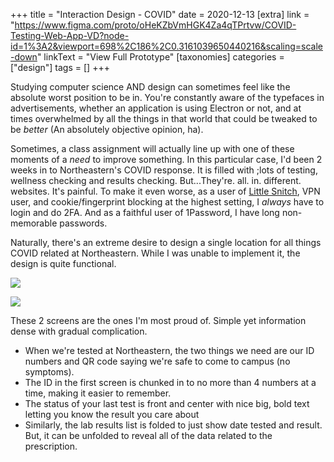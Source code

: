 +++
title = "Interaction Design - COVID"
date = 2020-12-13
[extra]
link = "https://www.figma.com/proto/oHeKZbVmHGK4Za4qTPrtvw/COVID-Testing-Web-App-VD?node-id=1%3A2&viewport=698%2C186%2C0.3161039650440216&scaling=scale-down"
linkText = "View Full Prototype"
[taxonomies]
categories = ["design"]
tags = []
+++

Studying computer science AND design can sometimes feel like the absolute worst position to be in. You're constantly aware of the typefaces in advertisements, whether an application is using Electron or not, and at times overwhelmed by all the things in that world that could be tweaked to be _better_ (An absolutely objective opinion, ha).

Sometimes, a class assignment will actually line up with one of these moments of a _need_ to improve something. In this particular case, I'd been 2 weeks in to Northeastern's COVID response. It is filled with ;lots of testing, wellness checking and results checking. But...They're. all. in. different. websites. It's painful. To make it even worse, as a user of [Little Snitch](https://www.obdev.at), VPN user, and cookie/fingerprint blocking at the highest setting, I _always_ have to login and do 2FA. And as a faithful user of 1Password, I have long non-memorable passwords. 

Naturally, there's an extreme desire to design a single location for all things COVID related at Northeastern. While I was unable to implement it, the design is quite functional.

![](https://res.cloudinary.com/dcloudinary/image/upload/v1607656564/portfolio/QR.png)

![](https://res.cloudinary.com/dcloudinary/image/upload/v1607656560/portfolio/Lab_Results_Expanded.png)

These 2 screens are the ones I'm most proud of. Simple yet information dense with gradual complication. 
- When we're tested at Northeastern, the two things we need are our ID numbers and QR code saying we're safe to come to campus (no symptoms). 
- The ID in the first screen is chunked in to no more than 4 numbers at a time, making it easier to remember. 
- The status of your last test is front and center with nice big, bold text letting you know the result you care about
- Similarly, the lab results list is folded to just show date tested and result. But, it can be unfolded to reveal all of the data related to the prescription.